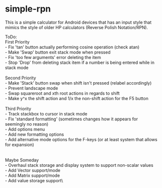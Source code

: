 # simple-rpn

This is a simple calculator for Android devices that has an input style that mimics the style of older HP calculators (Reverse Polish Notation/RPN).

ToDo:\
  First Priority\
    - Fix 'tan' button actually performing cosine operation (check atan)\
    - Make 'Swap' button exit stack mode when pressed\
    - Fix 'too few arguments' error deleting the item\
    - Stop 'Drop' from deleting stack item if a number is being entered while in stack mode<br/><br/>
  Second Priority\
    - Make 'Stack' button swap when shift isn't pressed (relabel accordingly)\
    - Prevent landscape mode\
    - Swap squareroot and xth root actions in regards to shift\
    - Make y^x the shift action and 1/x the non-shift action for the F5 button<br/><br/>
  Third Priority\
    - Track stackbox to cursor in stack mode\
    - Fix 'standard formatting' (sometimes changes how it appears for seemingly no reason)\
    - Add options menu\
    - Add new formatting options\
    - Add alternative mode options for the F-keys (or at least system that allows for expansion)<br/><br/>    
  Maybe Someday\
    - Overhaul stack storage and display system to support non-scalar values\
    - Add Vector support/mode\
    - Add Matrix support/mode\
    - Add value storage support\
